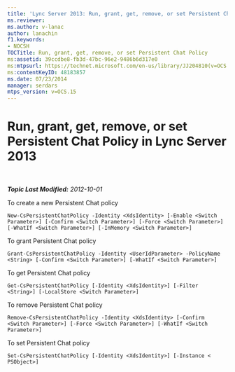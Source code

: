 ```yaml
---
title: 'Lync Server 2013: Run, grant, get, remove, or set Persistent Chat Policy'
ms.reviewer: 
ms.author: v-lanac
author: lanachin
f1.keywords:
- NOCSH
TOCTitle: Run, grant, get, remove, or set Persistent Chat Policy
ms:assetid: 39ccdbe8-fb3d-47bc-96e2-9486b6d317e0
ms:mtpsurl: https://technet.microsoft.com/en-us/library/JJ204810(v=OCS.15)
ms:contentKeyID: 48183857
ms.date: 07/23/2014
manager: serdars
mtps_version: v=OCS.15
---
```


<div data-xmlns="http://www.w3.org/1999/xhtml">

<div class="topic" data-xmlns="http://www.w3.org/1999/xhtml" data-msxsl="urn:schemas-microsoft-com:xslt" data-cs="https://msdn.microsoft.com/">

<div data-asp="https://msdn2.microsoft.com/asp">

# Run, grant, get, remove, or set Persistent Chat Policy in Lync Server 2013

</div>

<div id="mainSection">

<div id="mainBody">

<span> </span>

_**Topic Last Modified:** 2012-10-01_

To create a new Persistent Chat policy

    New-CsPersistentChatPolicy -Identity <XdsIdentity> [-Enable <Switch Parameter>] [-Confirm <Switch Parameter>] [-Force <Switch Parameter>] [-WhatIf <Switch Parameter>] [-InMemory <Switch Parameter>]

To grant Persistent Chat policy

    Grant-CsPersistentChatPolicy -Identity <UserIdParameter> -PolicyName <String> [-Confirm <Switch Parameter>] [-WhatIf <Switch Parameter>]

To get Persistent Chat policy

    Get-CsPersistentChatPolicy [-Identity <XdsIdentity>] [-Filter <String>] [-LocalStore <Switch Parameter>]

To remove Persistent Chat policy

    Remove-CsPersistentChatPolicy -Identity <XdsIdentity> [-Confirm <Switch Parameter>] [-Force <Switch Parameter>] [-WhatIf <Switch Parameter>]

To set Persistent Chat policy

    Set-CsPersistentChatPolicy [-Identity <XdsIdentity>] [-Instance < PSObject>]

</div>

<span> </span>

</div>

</div>

</div>

